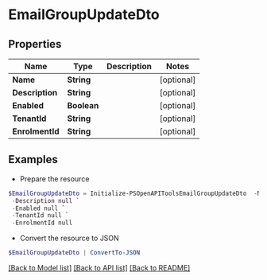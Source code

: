 # EmailGroupUpdateDto
## Properties

Name | Type | Description | Notes
------------ | ------------- | ------------- | -------------
**Name** | **String** |  | [optional] 
**Description** | **String** |  | [optional] 
**Enabled** | **Boolean** |  | [optional] 
**TenantId** | **String** |  | [optional] 
**EnrolmentId** | **String** |  | [optional] 

## Examples

- Prepare the resource
```powershell
$EmailGroupUpdateDto = Initialize-PSOpenAPIToolsEmailGroupUpdateDto  -Name null `
 -Description null `
 -Enabled null `
 -TenantId null `
 -EnrolmentId null
```

- Convert the resource to JSON
```powershell
$EmailGroupUpdateDto | ConvertTo-JSON
```

[[Back to Model list]](../README.md#documentation-for-models) [[Back to API list]](../README.md#documentation-for-api-endpoints) [[Back to README]](../README.md)

